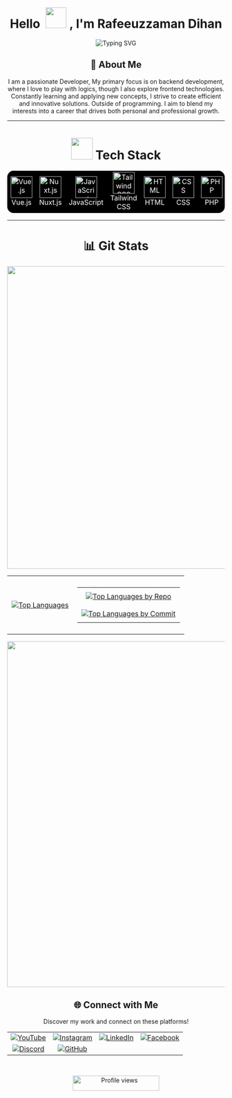 <h1 align="center">Hello &nbsp;<a href="https://avipatilweb.ml/"><img src="https://github.com/KenanGain/KenanGain/blob/main/icons/wave.gif" width="48"></a> , I'm Rafeeuzzaman Dihan</h1>
<p align="center">
<img src="https://readme-typing-svg.herokuapp.com?font=Fira+Code&pause=10&color=9400D3&center=true&vCenter=true&width=435&lines=Developer;Gamer;Streamer;Photographer;Editor;" alt="Typing SVG" />
</p>

<h2 align="center">🚀 About Me</h2>

<p align="center">
I am a passionate Developer, My primary focus is on backend development, where I love to play with logics, though I also explore frontend technologies. Constantly learning and applying new concepts, I strive to create efficient and innovative solutions. Outside of programming. I aim to blend my interests into a career that drives both personal and professional growth.
</p>
<hr>

<h1 align="center"><img src="https://media2.giphy.com/media/QssGEmpkyEOhBCb7e1/giphy.gif?cid=ecf05e47a0n3gi1bfqntqmob8g9aid1oyj2wr3ds3mg700bl&rid=giphy.gif" width="50px" height="50px"> Tech Stack</h1>

<div align="center">
  <table style="background-color: black; color: white; border: none; border-radius: 15px; overflow: hidden;">
    <tbody>
      <tr>
        <td align="center" style="border: none;">
          <a href="https://vuejs.org/" style="color: white;">
            <img src="https://skillicons.dev/icons?i=vuejs" width="50" height="50" alt="Vue.js"/>
          </a>
          <br>Vue.js
        </td>
        <td align="center" style="border: none;">
          <a href="https://nuxtjs.org/" style="color: white;">
            <img src="https://skillicons.dev/icons?i=nuxt" width="50" height="50" alt="Nuxt.js"/>
          </a>
          <br>Nuxt.js
        </td>
        <td align="center" style="border: none;">
          <a href="https://developer.mozilla.org/en-US/docs/Web/JavaScript" style="color: white;">
            <img src="https://upload.wikimedia.org/wikipedia/commons/6/6a/JavaScript-logo.png" alt="JavaScript" width="50" height="50"/>
          </a>
          <br>JavaScript
        </td>
        <td align="center" style="border: none;">
          <a href="https://tailwindcss.com/" style="color: white;">
            <img src="https://cdn.worldvectorlogo.com/logos/tailwindcss.svg" width="50" height="50" alt="Tailwind CSS"/>
          </a>
          <br>Tailwind CSS
        </td>
        <td align="center" style="border: none;">
          <a href="https://developer.mozilla.org/en-US/docs/Web/HTML" style="color: white;">
            <img src="https://cdn.worldvectorlogo.com/logos/html-1.svg" width="50" height="50" alt="HTML"/>
          </a>
          <br>HTML
        </td>
        <td align="center" style="border: none;">
          <a href="https://developer.mozilla.org/en-US/docs/Web/CSS" style="color: white;">
            <img src="https://cdn.worldvectorlogo.com/logos/css-3.svg" width="50" height="50" alt="CSS"/>
          </a>
          <br>CSS
        </td>
        <td align="center" style="border: none;">
          <img src="https://upload.wikimedia.org/wikipedia/commons/2/27/PHP-logo.svg" width="50" height="50" alt="PHP"/><br>PHP
        </td>
        <td align="center" style="border: none;">
          <img src="https://techstack-generator.vercel.app/mysql-icon.svg" alt="MySQL" width="50" height="50"/><br>MySQL
        </td>
      </tr>
    </tbody>
  </table>
</div>
<hr>

<h1 align="center">📊 Git Stats</h1>

<div align="center">
  <a href="https://github.com/Rafeeuzzaman-Dihan">
    <img width="700 cm" src="https://github-readme-stats-eight-theta.vercel.app/api?username=Rafeeuzzaman-Dihan&show_icons=true&theme=dark&hide_border=true&include_all_commits=true&count_private=true"" />
  </a>
</div>

<div align="center">
  <table style="width: 100%; border-collapse: collapse;">
    <tr>
      <td style="padding: 10px; text-align: center;">
        <a href="https://github.com/Rafeeuzzaman-Dihan">
          <img src="https://github-readme-stats.vercel.app/api/top-langs/?username=Rafeeuzzaman-Dihan&langs_count=20&theme=default&hide_border=true" alt="Top Languages" />
        </a>
      </td>
      <td style="padding: 10px; text-align: center;">
        <table style="border-collapse: collapse;">
          <tr>
            <td style="padding: 10px; text-align: center;">
              <a href="https://github.com/Rafeeuzzaman-Dihan">
                <img src="https://github-profile-summary-cards.vercel.app/api/cards/repos-per-language?username=Rafeeuzzaman-Dihan&theme=default&hide_border=true" alt="Top Languages by Repo" />
              </a>
            </td>
          </tr>
          <tr>
            <td style="padding: 10px; text-align: center;">
              <a href="https://github.com/Rafeeuzzaman-Dihan">
                <img src="https://github-profile-summary-cards.vercel.app/api/cards/most-commit-language?username=Rafeeuzzaman-Dihan&theme=default&hide_border=true" alt="Top Languages by Commit" />
              </a>
            </td>
          </tr>
        </table>
      </td>
    </tr>
  </table>
</div>

<div align="center">
<img width="800" src="https://github-profile-summary-cards.vercel.app/api/cards/profile-details?username=Rafeeuzzaman-Dihan&theme=dark&hide_border=true">

<div align="center">

<h2>🌐 Connect with Me</h2>

<p>Discover my work and connect on these platforms!</p>

<table>

<tr>

<td align="center">
<a href="https://www.youtube.com/@ViRUStheRAGE" target="_blank">
<img src="https://img.shields.io/badge/YouTube-%23FF0000?style=for-the-badge&logo=youtube&logoColor=white" alt="YouTube">
</a>
</td>

<td align="center">
<a href="https://www.instagram.com/rz.dihan" target="_blank">
<img src="https://img.shields.io/badge/Instagram-%23E4405F?style=for-the-badge&logo=instagram&logoColor=white" alt="Instagram">
</a>
</td>

<td align="center">
<a href="https://www.linkedin.com/in/rafeeuzzaman-dihan/" target="_blank">
<img src="https://img.shields.io/badge/LinkedIn-%230A66C2.svg?style=for-the-badge&logo=linkedin&logoColor=white" alt="LinkedIn">
</a>
</td>

<td align="center">
<a href="https://www.facebook.com/rafeeuzzamandihan/" target="_blank">
<img src="https://img.shields.io/badge/Facebook-%231877F2?style=for-the-badge&logo=facebook&logoColor=white" alt="Facebook">
</a>
</td>

</tr>

<tr>

<td align="center">
<a href="https://discord.gg/virus_00" target="_blank">
<img src="https://img.shields.io/badge/Discord-%237289DA?style=for-the-badge&logo=discord&logoColor=white" alt="Discord">
</a>
</td>

<td align="center">
<a href="https://github.com/Rafeeuzzaman-Dihan" target="_blank">
<img src="https://img.shields.io/badge/GitHub-%23121011?style=for-the-badge&logo=github&logoColor=white" alt="GitHub">
</a>
</td>

</tr>

</table>

</div>

<br>

<p align="center">
<img src="https://komarev.com/ghpvc/?username=Rafeeuzzaman-Dihan&color=blueviolet&style=flat-square&label=Profile+Views" alt="Profile views" width="200" height="35">
</p>

